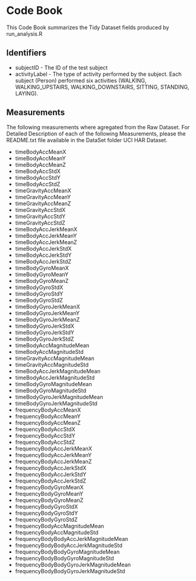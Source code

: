 # Code Book

This Code Book summarizes the Tidy Dataset fields produced by run_analysis.R

## Identifiers

* subjectID - The ID of the test subject
* activityLabel - The type of activity performed by the subject. Each subject (Person) performed six activities (WALKING, WALKING_UPSTAIRS, WALKING_DOWNSTAIRS, SITTING, STANDING, LAYING).

## Measurements

The following measurements where agregated from the Raw Dataset. For Detailed Description of each of the following Measurements, please the README.txt file available in the DataSet folder UCI HAR Dataset. 

* timeBodyAccMeanX
* timeBodyAccMeanY
* timeBodyAccMeanZ
* timeBodyAccStdX
* timeBodyAccStdY
* timeBodyAccStdZ
* timeGravityAccMeanX
* timeGravityAccMeanY
* timeGravityAccMeanZ
* timeGravityAccStdX
* timeGravityAccStdY
* timeGravityAccStdZ
* timeBodyAccJerkMeanX
* timeBodyAccJerkMeanY
* timeBodyAccJerkMeanZ
* timeBodyAccJerkStdX
* timeBodyAccJerkStdY
* timeBodyAccJerkStdZ
* timeBodyGyroMeanX
* timeBodyGyroMeanY
* timeBodyGyroMeanZ
* timeBodyGyroStdX
* timeBodyGyroStdY
* timeBodyGyroStdZ
* timeBodyGyroJerkMeanX
* timeBodyGyroJerkMeanY
* timeBodyGyroJerkMeanZ
* timeBodyGyroJerkStdX
* timeBodyGyroJerkStdY
* timeBodyGyroJerkStdZ
* timeBodyAccMagnitudeMean
* timeBodyAccMagnitudeStd
* timeGravityAccMagnitudeMean
* timeGravityAccMagnitudeStd
* timeBodyAccJerkMagnitudeMean
* timeBodyAccJerkMagnitudeStd
* timeBodyGyroMagnitudeMean
* timeBodyGyroMagnitudeStd
* timeBodyGyroJerkMagnitudeMean
* timeBodyGyroJerkMagnitudeStd
* frequencyBodyAccMeanX
* frequencyBodyAccMeanY
* frequencyBodyAccMeanZ
* frequencyBodyAccStdX
* frequencyBodyAccStdY
* frequencyBodyAccStdZ
* frequencyBodyAccJerkMeanX
* frequencyBodyAccJerkMeanY
* frequencyBodyAccJerkMeanZ
* frequencyBodyAccJerkStdX
* frequencyBodyAccJerkStdY
* frequencyBodyAccJerkStdZ
* frequencyBodyGyroMeanX
* frequencyBodyGyroMeanY
* frequencyBodyGyroMeanZ
* frequencyBodyGyroStdX
* frequencyBodyGyroStdY
* frequencyBodyGyroStdZ
* frequencyBodyAccMagnitudeMean
* frequencyBodyAccMagnitudeStd
* frequencyBodyBodyAccJerkMagnitudeMean
* frequencyBodyBodyAccJerkMagnitudeStd
* frequencyBodyBodyGyroMagnitudeMean
* frequencyBodyBodyGyroMagnitudeStd
* frequencyBodyBodyGyroJerkMagnitudeMean
* frequencyBodyBodyGyroJerkMagnitudeStd